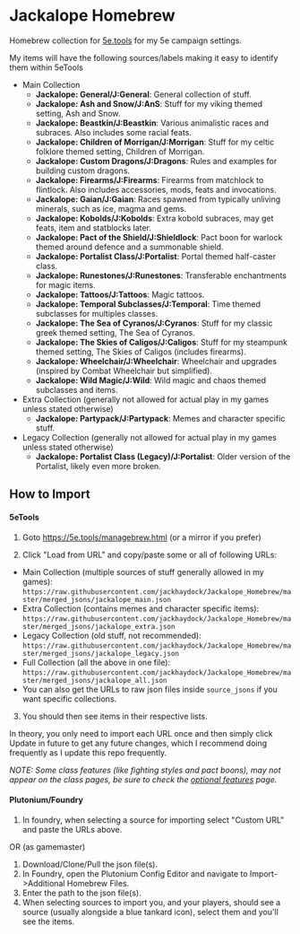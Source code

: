 # Jackalope Homebrew
Homebrew collection for [5e.tools](https://5e.tools) for my 5e campaign settings.

My items will have the following sources/labels making it easy to identify them within 5eTools
- Main Collection
  - __**Jackalope: General/J:General**__: General collection of stuff.
  - **Jackalope: Ash and Snow/J:AnS**: Stuff for my viking themed setting, Ash and Snow.
  - **Jackalope: Beastkin/J:Beastkin**: Various animalistic races and subraces. Also includes some racial feats.
  - **Jackalope: Children of Morrigan/J:Morrigan**: Stuff for my celtic folklore themed setting, Children of Morrigan.
  - **Jackalope: Custom Dragons/J:Dragons**: Rules and examples for building custom dragons.
  - **Jackalope: Firearms/J:Firearms**: Firearms from matchlock to flintlock. Also includes accessories, mods, feats and invocations.
  - **Jackalope: Gaian/J:Gaian**: Races spawned from typically unliving minerals, such as ice, magma and gems.
  - **Jackalope: Kobolds/J:Kobolds**: Extra kobold subraces, may get feats, item and statblocks later.
  - **Jackalope: Pact of the Shield/J:Shieldlock**: Pact boon for warlock themed around defence and a summonable shield.
  - **Jackalope: Portalist Class/J:Portalist**: Portal themed half-caster class.
  - **Jackalope: Runestones/J:Runestones**: Transferable enchantments for magic items.
  - **Jackalope: Tattoos/J:Tattoos**: Magic tattoos.
  - **Jackalope: Temporal Subclasses/J:Temporal**: Time themed subclasses for multiples classes.
  - **Jackalope: The Sea of Cyranos/J:Cyranos**: Stuff for my classic greek themed setting, The Sea of Cyranos.
  - **Jackalope: The Skies of Caligos/J:Caligos**: Stuff for my steampunk themed setting, The Skies of Caligos (includes firearms).
  - **Jackalope: Wheelchair/J:Wheelchair**: Wheelchair and upgrades (inspired by Combat Wheelchair but simplified).
  - **Jackalope: Wild Magic/J:Wild**: Wild magic and chaos themed subclasses and items.
- Extra Collection (generally not allowed for actual play in my games unless stated otherwise)
  - **Jackalope: Partypack/J:Partypack**: Memes and character specific stuff.
- Legacy Collection (generally not allowed for actual play in my games unless stated otherwise)
  - **Jackalope: Portalist Class (Legacy)/J:Portalist**: Older version of the Portalist, likely even more broken.

## How to Import

#### 5eTools
1. Goto https://5e.tools/managebrew.html (or a mirror if you prefer)

2. Click "Load from URL" and copy/paste some or all of following URLs:
 - Main Collection (multiple sources of stuff generally allowed in my games): `https://raw.githubusercontent.com/jackhaydock/Jackalope_Homebrew/master/merged_jsons/jackalope_main.json`
 - Extra Collection (contains memes and character specific items): `https://raw.githubusercontent.com/jackhaydock/Jackalope_Homebrew/master/merged_jsons/jackalope_extra.json`
 - Legacy Collection (old stuff, not recommended): `https://raw.githubusercontent.com/jackhaydock/Jackalope_Homebrew/master/merged_jsons/jackalope_legacy.json`
 - Full Collection (all the above in one file): `https://raw.githubusercontent.com/jackhaydock/Jackalope_Homebrew/master/merged_jsons/jackalope_all.json`
 - You can also get the URLs to raw json files inside `source_jsons` if you want specific collections.
3. You should then see items in their respective lists.

In theory, you only need to import each URL once and then simply click Update in future to get any future changes, which I recommend doing frequently as I update this repo frequently.

*NOTE: Some class features (like fighting styles and pact boons), may not appear on the class pages, be sure to check the [optional features](https://5e.tools/optionalfeatures.html) page.*

#### Plutonium/Foundry
1. In foundry, when selecting a source for importing select "Custom URL" and paste the URLs above.

OR (as gamemaster)

1. Download/Clone/Pull the json file(s).
2. In Foundry, open the Plutonium Config Editor and navigate to Import->Additional Homebrew Files.
3. Enter the path to the json file(s).
4. When selecting sources to import you, and your players, should see a source (usually alongside a blue tankard icon), select them and you'll see the items.
